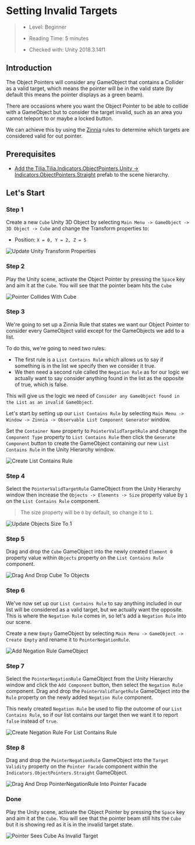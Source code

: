 # Setting Invalid Targets

> * Level: Beginner
>
> * Reading Time: 5 minutes
>
> * Checked with: Unity 2018.3.14f1

## Introduction

The Object Pointers will consider any GameObject that contains a Collider as a valid target, which means the pointer will be in the valid state (by default this means the pointer displays as a green beam).

There are occasions where you want the Object Pointer to be able to collide with a GameObject but to consider the target invalid, such as an area you cannot teleport to or maybe a locked button.

We can achieve this by using the [Zinnia] rules to determine which targets are considered valid for out pointer.

## Prerequisites

* [Add the Tilia.Tilia.Indicators.ObjectPointers.Unity -> Indicators.ObjectPointers.Straight] prefab to the scene hierarchy.

## Let's Start

### Step 1

Create a new `Cube` Unity 3D Object by selecting `Main Menu -> GameObject -> 3D Object -> Cube` and change the Transform properties to:

* Position: `X = 0, Y = 2, Z = 5`

![Update Unity Transform Properties](assets/images/UpdateUnityTransformProperties.png)

### Step 2

Play the Unity scene, activate the Object Pointer by pressing the `Space` key and aim it at the `Cube`. You will see that the pointer beam hits the `Cube`

![Pointer Collides With Cube](assets/images/PointerCollidesWithCube.png)

### Step 3

We're going to set up a Zinnia Rule that states we want our Object Pointer to consider every GameObject valid except for the GameObjects we add to a list.

To do this, we're going to need two rules:

* The first rule is a `List Contains Rule` which allows us to say if something is in the list we specify then we consider it true.
* We then need a second rule called the `Negation Rule` as for our logic we actually want to say consider anything found in the list as the opposite of true, which is false.

This will give us the logic we need of `Consider any GameObject found in the List as an invalid GameObject`.

Let's start by setting up our `List Contains Rule` by selecting `Main Menu -> Window -> Zinnia -> Observable List Component Generator` window.

Set the `Container Name` property to `PointerValidTargetRule` and change the `Component Type` property to `List Contains Rule` then click the `Generate Component` button to create the GameObject containing our new `List Contains Rule` in the Unity Hierarchy window.

![Create List Contains Rule](assets/images/CreateListContainsRule.png)

### Step 4

Select the `PointerValidTargetRule` GameObject from the Unity Hierarchy window then increase the `Objects -> Elements -> Size` property value by `1` on the `List Contains Rule` component.

> The size property will be `0` by default, so change it to `1`.

![Update Objects Size To 1](assets/images/UpdateObjectsSizeTo1.png)

### Step 5

Drag and drop the `Cube` GameObject into the newly created `Element 0` property value within `Objects` property on the `List Contains Rule` component.

![Drag And Drop Cube To Objects](assets/images/DragAndDropCubeToObjects.png)

### Step 6

We've now set up our `List Contains Rule` to say anything included in our list will be considered as a valid target, but we actually want the opposite. This is where the `Negation Rule` comes in, so let's add a `Negation Rule` into our scene.

Create a new `Empty` GameObject by selecting `Main Menu -> GameObject -> Create Empty` and rename it to `PointerNegationRule`.

![Add Negation Rule GameObject](assets/images/AddNegationRuleGameObject.png)

### Step 7

Select the `PointerNegationRule` GameObject from the Unity Hierarchy window and click the `Add Component` button, then select the `Negation Rule` component. Drag and drop the `PointerValidTargetRule` GameObject into the `Rule` property on the newly added `Negation Rule` component.

This newly created `Negation Rule` be used to flip the outcome of our `List Contains Rule`, so if our list contains our target then we want it to report `false` instead of `true`.

![Create Negation Rule For List Contains Rule](assets/images/CreateNegationRuleForListContainsRule.png)

### Step 8

Drag and drop the `PointerNegationRule` GameObject into the `Target Validity` property on the `Pointer Facade` component within the `Indicators.ObjectPointers.Straight` GameObject.

![Drag And Drop PointerNegationRule Into Pointer Facade](assets/images/DragAndDropPointerNegationRuleIntoPointerFacade.png)

### Done

Play the Unity scene, activate the Object Pointer by pressing the `Space` key and aim it at the `Cube`. You will see that the pointer beam still hits the `Cube` but it is showing red as it is in the invalid target state.

![Pointer Sees Cube As Invalid Target](assets/images/PointerSeesCubeAsInvalidTarget.png)

[Zinnia]: https://github.com/ExtendRealityLtd/Zinnia.Unity
[Add the Tilia.Tilia.Indicators.ObjectPointers.Unity -> Indicators.ObjectPointers.Straight]: ../AddingAStraightPointer/README.md
